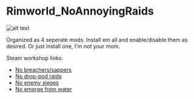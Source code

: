# Rimworld_NoAnnoyingRaids
![alt text](https://github.com/Laureeeeeeeeeeeeeeen/Rimworld_NoAnnoyingRaids/header_img.png?raw=true)

Organized as 4 seperate mods. Install em all and enable/disable them as desired. Or just install one, I'm not your mom.

Steam workshop links:
 - [No breachers/sappers](https://steamcommunity.com/sharedfiles/filedetails/?id=3413120509)
 - [No drop-pod raids](https://steamcommunity.com/sharedfiles/filedetails/?id=3413142513)
 - [No enemy sieges](https://steamcommunity.com/sharedfiles/filedetails/?id=3413144386)
 - [No emerge from water](https://steamcommunity.com/sharedfiles/filedetails/?id=3413145756)